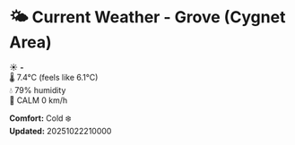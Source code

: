 # 🌤️ Current Weather - Grove (Cygnet Area)

☀️ **-**  
🌡️ 7.4°C (feels like 6.1°C)  
💧 79% humidity  
💨 CALM 0 km/h  

**Comfort:** Cold ❄️  
**Updated:** 20251022210000
